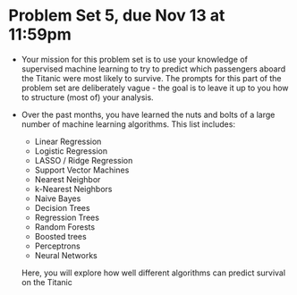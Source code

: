# Problem Set 5, due Nov 13 at 11:59pm
- Your mission for this problem set is to use your knowledge of supervised machine learning to try to predict which passengers aboard the Titanic were most likely to survive. The prompts for this part of the problem set are deliberately vague - the goal is to leave it up to you how to structure (most of) your analysis. 

- Over the past months, you have learned the nuts and bolts of a large number of machine learning algorithms. This list includes:

	* Linear Regression
	* Logistic Regression
	* LASSO / Ridge Regression
	* Support Vector Machines
	* Nearest Neighbor
	* k-Nearest Neighbors
	* Naive Bayes
	* Decision Trees
	* Regression Trees
	* Random Forests
	* Boosted trees
	* Perceptrons
	* Neural Networks

	Here, you will explore how well different algorithms can predict survival on the Titanic